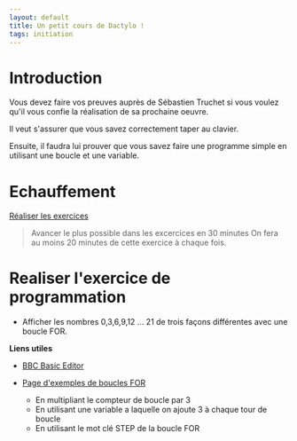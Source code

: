 ```yaml
---
layout: default
title: Un petit cours de Dactylo !
tags: initiation
---
```

# Introduction

Vous devez faire vos preuves auprès de Sébastien Truchet si vous voulez qu'il vous confie la réalisation de sa prochaine oeuvre.

Il veut s'assurer que vous savez correctement taper au clavier.

Ensuite, il faudra lui prouver que vous savez faire une programme simple en utilisant une boucle et une variable.

# Echauffement

[Réaliser les exercices](https://www.typingclub.com)

>Avancer le plus possible dans les excercices en 30 minutes
>On fera au moins 20 minutes de cette exercice à chaque fois.

# Realiser l'exercice de programmation

- Afficher les nombres 0,3,6,9,12 ... 21 de trois façons différentes avec une boucle FOR.

**Liens utiles**
- [BBC Basic Editor](https://bbcmic.ro/)
- [Page d'exemples de boucles FOR](http://www.bbcbasic.co.uk/bbcwin/tutorial/chapter11.html)

    - En multipliant le compteur de boucle par 3
    - En utilisant une variable a laquelle on ajoute 3 à chaque tour de boucle
    - En utilisant le mot clé STEP de la boucle FOR

